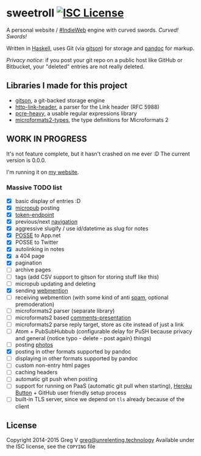 # sweetroll [![ISC License](https://img.shields.io/badge/license-ISC-red.svg?style=flat)](https://tldrlegal.com/license/-isc-license)

A personal website / [#IndieWeb] engine with curved swords. *Curved! Swords!*

Written in [Haskell], uses Git (via [gitson]) for storage and [pandoc] for markup.

*Privacy notice*: if you post your git repo on a public host like GitHub or Bitbucket, your "deleted" entries are not really deleted.

## Libraries I made for this project

- [gitson], a git-backed storage engine
- [http-link-header], a parser for the Link header (RFC 5988)
- [pcre-heavy], a usable regular expressions library
- [microformats2-types], the type definitions for Microformats 2

[#IndieWeb]: http://indiewebcamp.com
[Haskell]: http://haskell.org
[gitson]: https://github.com/myfreeweb/gitson
[http-link-header]: https://github.com/myfreeweb/http-link-header
[pcre-heavy]: https://github.com/myfreeweb/pcre-heavy
[microformats2-types]: https://github.com/myfreeweb/microformats2-types
[pandoc]: http://johnmacfarlane.net/pandoc/

## WORK IN PROGRESS

It's not feature complete, but it hasn't crashed on me ever :D
The current version is 0.0.0.

I'm running it on [my website](https://unrelenting.technology).

### Massive TODO list

- [x] basic display of entries :D
- [x] [micropub](http://indiewebcamp.com/micropub) posting
- [x] [token-endpoint](http://indiewebcamp.com/token-endpoint)
- [x] previous/next [navigation](http://indiewebcamp.com/navigation)
- [x] aggressive slugify / use id/datetime as slug for notes
- [x] [POSSE](http://indiewebcamp.com/POSSE) to App.net
- [x] POSSE to Twitter
- [x] autolinking in notes
- [x] a 404 page
- [x] pagination
- [ ] archive pages
- [ ] tags (add CSV support to gitson for storing stuff like this)
- [ ] micropub updating and deleting
- [x] sending [webmention](http://indiewebcamp.com/webmention)
- [ ] receiving webmention (with some kind of anti [spam](http://indiewebcamp.com/spam), optional premoderation)
- [ ] microformats2 parser (separate library)
- [ ] microformats2 based [comments-presentation](http://indiewebcamp.com/comments-presentation)
- [ ] microformats2 parse reply target, store as cite instead of just a link
- [ ] Atom + PubSubHubbub (configurable delay for PuSH because privacy and general {notice typo - delete - post again} things)
- [ ] posting [photos](http://indiewebcamp.com/photos)
- [x] posting in other formats supported by pandoc
- [ ] displaying in other formats supported by pandoc
- [ ] custom non-entry html pages
- [ ] caching headers
- [ ] automatic git push when posting
- [ ] support for running on PaaS (automatic git pull when starting), [Heroku Button](https://blog.heroku.com/archives/2014/8/7/heroku-button) + GitHub user friendly setup process
- [ ] built-in TLS server, since we depend on `tls` already because of the client

## License

Copyright 2014-2015 Greg V <greg@unrelenting.technology>
Available under the ISC license, see the `COPYING` file
